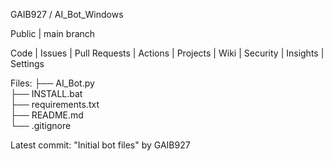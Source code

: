 GAIB927 / AI_Bot_Windows

Public | main branch

Code | Issues | Pull Requests | Actions | Projects | Wiki | Security | Insights | Settings

Files:
├── AI_Bot.py  
├── INSTALL.bat  
├── requirements.txt  
├── README.md  
└── .gitignore  

Latest commit: "Initial bot files" by GAIB927  

